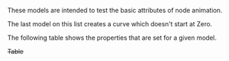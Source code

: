 These models are intended to test the basic attributes of node animation.  

The last model on this list creates a curve which doesn't start at Zero.  

The following table shows the properties that are set for a given model.  

~~Table~~ 
